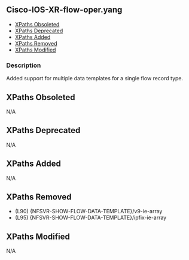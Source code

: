 ## Cisco-IOS-XR-flow-oper.yang

- [XPaths Obsoleted](#xpaths-obsoleted)
- [XPaths Deprecated](#xpaths-deprecated)
- [XPaths Added](#xpaths-added)
- [XPaths Removed](#xpaths-removed)
- [XPaths Modified](#xpaths-modified)

### Description

Added support for multiple data templates for a single flow record type.

## XPaths Obsoleted

N/A

## XPaths Deprecated

N/A

## XPaths Added

N/A

## XPaths Removed

- (L90)	{NFSVR-SHOW-FLOW-DATA-TEMPLATE}/v9-ie-array
- (L95)	{NFSVR-SHOW-FLOW-DATA-TEMPLATE}/ipfix-ie-array

## XPaths Modified

N/A

